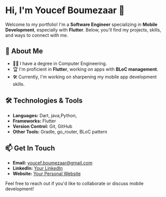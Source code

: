 # Hi, I'm Youcef Boumezaar 👋

Welcome to my portfolio! I'm a **Software Engineer** specializing in **Mobile Development**, especially with **Flutter**. Below, you'll find my projects, skills, and ways to connect with me.

## 🚀 About Me

- 🧑‍💻 I have a degree in Computer Engineering.
- 🏆 I'm proficient in **Flutter**, working on apps with **BLoC management**.
- 🛠 Currently, I'm working on sharpening my mobile app development skills.

## 🛠️ Technologies & Tools

- **Languages:** Dart, java,Python, 
- **Frameworks:** Flutter
- **Version Control:** Git, GitHub
- **Other Tools:** Gradle, go_router, BLoC pattern

## 📫 Get In Touch

- **Email:** youcef.boumezaar@gmail.com
- **LinkedIn:** [Your LinkedIn](https://www.linkedin.com/in/youcef-boumezaar/)
- **Website:** [Your Personal Website](https://yourwebsite.com)

Feel free to reach out if you'd like to collaborate or discuss mobile development!
